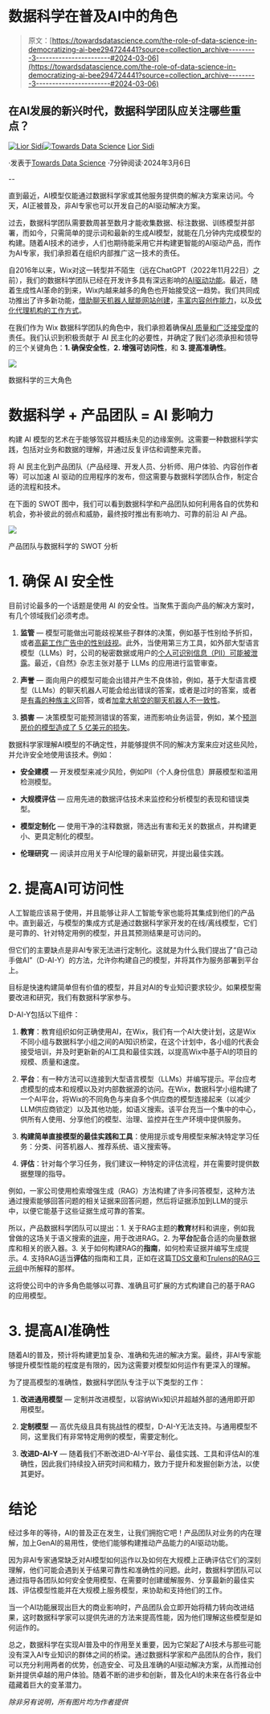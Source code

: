 # 数据科学在普及AI中的角色

> 原文：[https://towardsdatascience.com/the-role-of-data-science-in-democratizing-ai-bee294724441?source=collection_archive---------3-----------------------#2024-03-06](https://towardsdatascience.com/the-role-of-data-science-in-democratizing-ai-bee294724441?source=collection_archive---------3-----------------------#2024-03-06)

## 在AI发展的新兴时代，数据科学团队应关注哪些重点？

[](https://liorsidi.medium.com/?source=post_page---byline--bee294724441--------------------------------)[![Lior Sidi](../Images/cc1a07c3cd76f02d5bc074ea2c1f94c2.png)](https://liorsidi.medium.com/?source=post_page---byline--bee294724441--------------------------------)[](https://towardsdatascience.com/?source=post_page---byline--bee294724441--------------------------------)[![Towards Data Science](../Images/a6ff2676ffcc0c7aad8aaf1d79379785.png)](https://towardsdatascience.com/?source=post_page---byline--bee294724441--------------------------------) [Lior Sidi](https://liorsidi.medium.com/?source=post_page---byline--bee294724441--------------------------------)

·发表于[Towards Data Science](https://towardsdatascience.com/?source=post_page---byline--bee294724441--------------------------------) ·7分钟阅读·2024年3月6日

--

直到最近，AI模型仅能通过数据科学家或其他服务提供商的解决方案来访问。今天，AI正被普及，非AI专家也可以开发自己的AI驱动解决方案。

过去，数据科学团队需要数周甚至数月才能收集数据、标注数据、训练模型并部署，而如今，只需简单的提示词和最新的生成AI模型，就能在几分钟内完成模型的构建。随着AI技术的进步，人们也期待能采用它并构建更智能的AI驱动产品，而作为AI专家，我们承担着在组织内部推广这一技术的责任。

自2016年以来，Wix对这一转型并不陌生（远在ChatGPT（2022年11月22日）之前），我们的数据科学团队已经在开发许多具有深远影响的[AI驱动功能](https://www.wix.com/blog/avishai-abrahami-thoughts-about-ai)。最近，随着生成性AI革命的到来，Wix内越来越多的角色也开始接受这一趋势。我们共同成功推出了许多新功能，[借助聊天机器人赋能网站创建](https://www.theverge.com/2024/3/4/24090095/wix-ai-website-generator-chatbot)，[丰富内容创作能力](https://www.wix.com/blog/wix-ai-tools)，以及[优化代理机构的工作方式](https://www.wix.com/studio/ai)。

在我们作为 Wix 数据科学团队的角色中，我们承担着确保[AI 质量和广泛接受度](https://www.wix.engineering/post/master-the-art-of-data-science-collaboration-5-steps-for-initiating-projects-that-impact-millions)的责任。我们认识到积极贡献于 AI 民主化的必要性，并确定了我们必须承担和领导的三个关键角色：**1\. 确保安全性**，**2\. 增强可访问性**，和 **3\. 提高准确性**。

![](../Images/369483c2102e786d2e7b74c1a90d35dc.png)

数据科学的三大角色

# 数据科学 + 产品团队 = AI 影响力

构建 AI 模型的艺术在于能够驾驭并概括未见的边缘案例。这需要一种数据科学实践，包括对业务和数据的理解，并通过反复评估和调整来完善。

将 AI 民主化到产品团队（产品经理、开发人员、分析师、用户体验、内容创作者等）可以加速 AI 驱动的应用程序的发布，但这需要与数据科学团队合作，制定合适的流程和技术。

在下面的 SWOT 图中，我们可以看到数据科学和产品团队如何利用各自的优势和机会，弥补彼此的弱点和威胁，最终按时推出有影响力、可靠的前沿 AI 产品。

![](../Images/a678423645fed2849bacda83786f4a8f.png)

产品团队与数据科学的 SWOT 分析

# 1\. 确保 AI 安全性

目前讨论最多的一个话题是使用 AI 的安全性。当聚焦于面向产品的解决方案时，有几个领域我们必须考虑。

1.  **监管** — 模型可能做出可能歧视某些子群体的决策，例如基于性别给予折扣，或者[高薪工作广告中的性别歧视](https://www.theguardian.com/technology/2015/jul/08/women-less-likely-ads-high-paid-jobs-google-study)。此外，当使用第三方工具，如外部大型语言模型（LLMs）时，公司的秘密数据或用户的[个人可识别信息（PII）可能被泄露](https://www.cmswire.com/digital-experience/chatgpt-suffers-first-data-breach-exposes-personal-information/)。最近，《自然》杂志主张对基于 LLMs 的应用进行监管审查。

1.  **声誉** — 面向用户的模型可能会出错并产生不良体验，例如，基于大型语言模型（LLMs）的聊天机器人可能会给出错误的答案，或者是过时的答案，或者是[有毒的种族主义](https://www.theverge.com/2016/3/24/11297050/tay-microsoft-chatbot-racist)回答，或者[加拿大航空的聊天机器人不一致性](https://www.forbes.com/sites/marisagarcia/2024/02/19/what-air-canada-lost-in-remarkable-lying-ai-chatbot-case/?sh=3c3dee39696f)。

1.  **损害** — 决策模型可能预测错误的答案，进而影响业务运营，例如，某个[预测房价的模型造成了 5 亿美元的损失](https://insidebigdata.com/2021/12/13/the-500mm-debacle-at-zillow-offers-what-went-wrong-with-the-ai-models/)。

数据科学家理解AI模型的不确定性，并能够提供不同的解决方案来应对这些风险，并允许安全地使用该技术。例如：

+   **安全建模** — 开发模型来减少风险，例如PII（个人身份信息）屏蔽模型和滥用检测模型。

+   **大规模评估** — 应用先进的数据评估技术来监控和分析模型的表现和错误类型。

+   **模型定制化** — 使用干净的注释数据，筛选出有害和无关的数据点，并构建更小、更具定制化的模型。

+   **伦理研究** — 阅读并应用关于AI伦理的最新研究，并提出最佳实践。

# 2. **提高AI可访问性**

人工智能应该易于使用，并且能够让非人工智能专家也能将其集成到他们的产品中。直到最近，与模型的集成方式是通过数据科学家开发的在线/离线模型，它们是可靠的、针对特定用例的模型，并且其预测结果是可访问的。

但它们的主要缺点是非AI专家无法进行定制化。这就是为什么我们提出了“自己动手做AI”（D-AI-Y）的方法，允许你构建自己的模型，并将其作为服务部署到平台上。

目标是快速构建简单但有价值的模型，并且对AI的专业知识要求较少。如果模型需要改进和研究，我们有数据科学家参与。

D-AI-Y包括以下组件：

1.  **教育**：教育组织如何正确使用AI，在Wix，我们有一个AI大使计划，这是Wix不同小组与数据科学小组之间的AI知识桥梁，在这个计划中，各小组的代表会接受培训，并及时更新新的AI工具和最佳实践，以提高Wix中基于AI的项目的规模、质量和速度。

1.  **平台**：有一种方法可以连接到大型语言模型（LLMs）并编写提示。平台应考虑模型的成本和规模以及对内部数据源的访问。在Wix，数据科学小组构建了一个AI平台，将Wix的不同角色与来自多个供应商的模型连接起来（以减少LLM供应商锁定）以及其他功能，如语义搜索。该平台充当一个集中的中心，供所有人使用、分享他们的模型、治理、监控并在生产环境中提供服务。

1.  **构建简单直接模型的最佳实践和工具**：使用提示或专用模型来解决特定学习任务：分类、问答机器人、推荐系统、语义搜索等。

1.  **评估**：针对每个学习任务，我们建议一种特定的评估流程，并在需要时提供数据整理的指导。

例如，一家公司使用检索增强生成（RAG）方法构建了许多问答模型，这种方法通过搜索能够回答问题的相关证据来回答问题，然后将证据添加到LLM的提示中，以便它能基于这些证据生成可靠的答案。

所以，产品数据科学团队可以提出：1. 关于RAG主题的**教育**材料和讲座，例如我曾做的这场关于语义搜索的[讲座](https://youtu.be/yOcqY2o6CDg?si=wlfwQsxZ_Gf4iOd2)，用于改进RAG。2. 为**平台**配备合适的向量数据库和相关的嵌入器。3. 关于如何构建RAG的**指南**，如何检索证据并编写生成提示。4. 支持RAG适当**评估**的指南和工具，正如在这篇[TDS文章](/evaluating-rag-applications-with-ragas-81d67b0ee31a)和[Trulens的RAG三元组](https://www.trulens.org/trulens_eval/core_concepts_rag_triad/)中所解释的那样。

这将使公司中的许多角色能够以可靠、准确且可扩展的方式构建自己的基于RAG的应用模型。

# 3. **提高AI准确性**

随着AI的普及，预计将构建更加复杂、准确和先进的解决方案。最终，非AI专家能够提升模型性能的程度是有限的，因为这需要对模型如何运作有更深入的理解。

为了提高模型的准确性，数据科学团队专注于以下类型的工作：

1.  **改进通用模型** — 定制并改进模型，以容纳Wix知识并超越外部的通用即开即用模型。

1.  **定制模型** — 高优先级且具有挑战性的模型，D-AI-Y无法支持。与通用模型不同，这里我们有非常特定用例的模型，需要定制化。

1.  **改进D-AI-Y** — 随着我们不断改进D-AI-Y平台、最佳实践、工具和评估AI的准确性，因此我们持续投入研究时间和精力，致力于提升和发掘创新方法，以使其更好。

# 结论

经过多年的等待，AI的普及正在发生，让我们拥抱它吧！产品团队对业务的内在理解，加上GenAI的易用性，使他们能够构建推动产品能力的AI驱动功能。

因为非AI专家通常缺乏对AI模型如何运作以及如何在大规模上正确评估它们的深刻理解，他们可能会遇到关于结果可靠性和准确性的问题。此时，数据科学团队可以通过指导各团队如何安全使用模型、在需要时创建缓解服务、分享最新的最佳实践、评估模型性能并在大规模上服务模型，来协助和支持他们的工作。

当一个AI功能展现出巨大的商业影响时，产品团队会立即开始将精力转向改进结果，这时数据科学家可以提供先进的方法来提高性能，因为他们理解这些模型是如何运作的。

总之，数据科学在实现AI普及中的作用至关重要，因为它架起了AI技术与那些可能没有深入AI专业知识的群体之间的桥梁。通过数据科学家和产品团队的合作，我们可以充分利用两者的优势，创造安全、可及且准确的AI驱动解决方案，从而推动创新并提供卓越的用户体验。随着不断的进步和创新，普及化AI的未来在各行各业中蕴藏着巨大的变革潜力。

*除非另有说明，所有图片均为作者提供*
